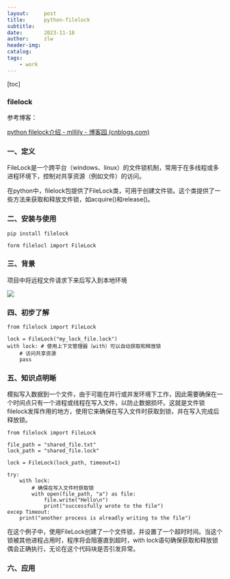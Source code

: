 ```yaml
---
layout:     post   			
title:      python-filelock
subtitle:   
date:       2023-11-18
author:     zlw
header-img: 
catalog: 
tags:
    - work
---
```


[toc]

### filelock

参考博客：

[python filelock介绍 - mlllily - 博客园 (cnblogs.com)](https://www.cnblogs.com/mlllily/p/17732910.html)

### 一、定义

FileLock是一个跨平台（windows、linux）的文件锁机制，常用于在多线程或多进程环境下，控制对共享资源（例如文件）的访问。

在python中，filelock包提供了FileLock类，可用于创建文件锁。这个类提供了一些方法来获取和释放文件锁，如acquire()和release()。

### 二、安装与使用

`pip install filelock`

`form filelocl import FileLock`

### 三、背景

项目中将远程文件请求下来后写入到本地环境

![](E:\NOTE!!!!\zlw1115.github.io\img\2023-11-18\filelock-1.jpg)

### 四、初步了解

```
from filelock import FileLock

lock = FileLock("my_lock_file.lock")
with lock: # 使用上下文管理器（with）可以自动获取和释放锁
    # 访问共享资源
    pass
```

### 五、知识点明晰

模拟写入数据到一个文件，由于可能在并行或并发环境下工作，因此需要确保在一个时间点只有一个进程或线程在写入文件，以防止数据损坏。这就是文件锁filelock发挥作用的地方，使用它来确保在写入文件时获取到锁，并在写入完成后释放锁。

```
from filelock import FileLock

file_path = "shared_file.txt"
lock_path = "shared_file.lock"

lock = FileLock(lock_path, timeout=1)

try:
    with lock:
        # 确保在写入文件时获取锁
        with open(file_path, "a") as file:
            file.write("Hello\n")
            print("successfully wrote to the file")
excep Timeout:
    print("another process is alreadly writing to the file")
```

在这个例子中，使用FileLock创建了一个文件锁，并设置了一个超时时间。当这个锁被其他进程占用时，程序将会阻塞直到超时，with lock语句确保获取和释放锁偶会正确执行，无论在这个代码块是否引发异常。

### 六、应用
